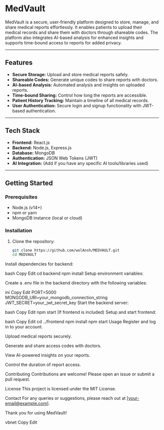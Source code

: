 # MedVault

MedVault is a secure, user-friendly platform designed to store, manage, and share medical reports effortlessly. It enables patients to upload their medical records and share them with doctors through shareable codes. The platform also integrates AI-based analysis for enhanced insights and supports time-bound access to reports for added privacy.

---

## Features

- **Secure Storage:** Upload and store medical reports safely.
- **Shareable Codes:** Generate unique codes to share reports with doctors.
- **AI-based Analysis:** Automated analysis and insights on uploaded reports.
- **Time-bound Sharing:** Control how long the reports are accessible.
- **Patient History Tracking:** Maintain a timeline of all medical records.
- **User Authentication:** Secure login and signup functionality with JWT-based authentication.

---

## Tech Stack

- **Frontend:** React.js
- **Backend:** Node.js, Express.js
- **Database:** MongoDB
- **Authentication:** JSON Web Tokens (JWT)
- **AI Integration:** (Add if you have any specific AI tools/libraries used)
  
---

## Getting Started

### Prerequisites

- Node.js (v14+)
- npm or yarn
- MongoDB instance (local or cloud)

### Installation

1. Clone the repository:

   ```bash
   git clone https://github.com/wolAnsh/MEDVAULT.git
   cd MEDVAULT
Install dependencies for backend:

bash
Copy
Edit
cd backend
npm install
Setup environment variables:

Create a .env file in the backend directory with the following variables:

ini
Copy
Edit
PORT=5000
MONGODB_URI=your_mongodb_connection_string
JWT_SECRET=your_jwt_secret_key
Start the backend server:

bash
Copy
Edit
npm start
(If frontend is included) Setup and start frontend:

bash
Copy
Edit
cd ../frontend
npm install
npm start
Usage
Register and log in to your account.

Upload medical reports securely.

Generate and share access codes with doctors.

View AI-powered insights on your reports.

Control the duration of report access.

Contributing
Contributions are welcome! Please open an issue or submit a pull request.

License
This project is licensed under the MIT License.

Contact
For any queries or suggestions, please reach out at [your-email@example.com].

Thank you for using MedVault!

vbnet
Copy
Edit

